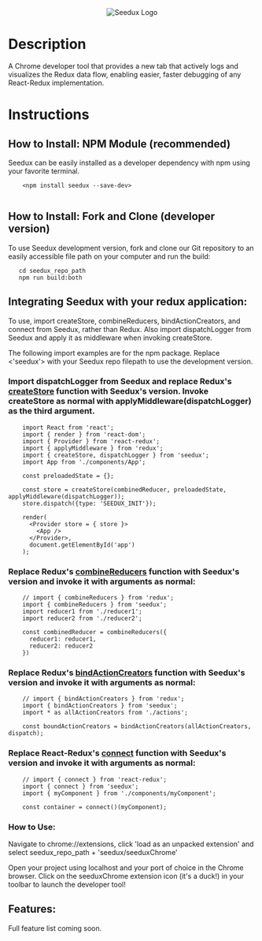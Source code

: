 <div align='center'>
  <img src='http://i63.tinypic.com/11j9e83.png' alt='Seedux Logo'>
</div>

# Description
A Chrome developer tool that provides a new tab that actively logs and visualizes the Redux data flow, enabling easier, faster debugging of any React-Redux implementation. 

# Instructions

## How to Install: NPM Module (recommended)

Seedux can be easily installed as a developer dependency with npm using your favorite terminal.

```
    <npm install seedux --save-dev>
    
```
## How to Install: Fork and Clone (developer version)
  To use Seedux development version, fork and clone our Git repository to an easily accessible file path on your computer and run the build:
  
```
   cd seedux_repo_path
   npm run build:both
```

## Integrating Seedux with your redux application:

To use, import createStore, combineReducers, bindActionCreators, and connect from Seedux, rather than Redux. Also import dispatchLogger from Seedux and apply it as middleware when invoking createStore.

The following import examples are for the npm package. Replace <'seedux'> with your Seedux repo filepath to use the development version.

### Import dispatchLogger from Seedux and replace Redux's <a href='http://redux.js.org/docs/api/createStore.html'>createStore</a> function with Seedux's version. Invoke createStore as normal with applyMiddleware(dispatchLogger) as the third argument.

```
    import React from 'react';
    import { render } from 'react-dom';
    import { Provider } from 'react-redux';
    import { applyMiddleware } from 'redux';
    import { createStore, dispatchLogger } from 'seedux';
    import App from './components/App';
    
    const preloadedState = {};
    
    const store = createStore(combinedReducer, preloadedState, applyMiddleware(dispatchLogger));
    store.dispatch({type: 'SEEDUX_INIT'});
    
    render(
      <Provider store = { store }>
        <App />
      </Provider>,
      document.getElementById('app')
    );
```

### Replace Redux's <a href='http://redux.js.org/docs/api/combineReducers.html'>combineReducers</a> function with Seedux's version and invoke it with arguments as normal:

```
    // import { combineReducers } from 'redux';
    import { combineReducers } from 'seedux';
    import reducer1 from './reducer1';
    import reducer2 from './reducer2';
    
    const combinedReducer = combineReducers({
      reducer1: reducer1,
      reducer2: reducer2
    })
```

### Replace Redux's <a href='http://redux.js.org/docs/api/bindActionCreators.html'>bindActionCreators</a> function with Seedux's version and invoke it with arguments as normal:

```
    // import { bindActionCreators } from 'redux';
    import { bindActionCreators } from 'seedux';
    import * as allActionCreators from './actions';
    
    const boundActionCreators = bindActionCreators(allActionCreators, dispatch);
```

### Replace React-Redux's <a href='https://github.com/reactjs/react-redux/blob/master/docs/api.md#connectmapstatetoprops-mapdispatchtoprops-mergeprops-options'>connect</a> function with Seedux's version and invoke it with arguments as normal:

```
    // import { connect } from 'react-redux';
    import { connect } from 'seedux';
    import { myComponent } from './components/myComponent';
    
    const container = connect()(myComponent);
```

### How to Use:

Navigate to chrome://extensions, click 'load as an unpacked extension' and select seedux_repo_path + 'seedux/seeduxChrome'

Open your project using localhost and your port of choice in the Chrome browser. Click on the seeduxChrome extension icon (it's a duck!) in your toolbar to launch the developer tool!

## Features: 

Full feature list coming soon.
